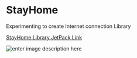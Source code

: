 # StayHome
Experimenting to create Internet connection Library



[StayHome Library JetPack Link](https://jitpack.io/#mutwakilmo/StayHome)

![enter image description here](https://github.com/mutwakilmo/MyNews/blob/master/art/screenNointernet.png?raw=true)
